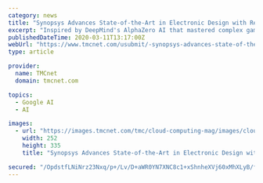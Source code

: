```yaml
---
category: news
title: "Synopsys Advances State-of-the-Art in Electronic Design with Revolutionary Artificial Intelligence Technology"
excerpt: "Inspired by DeepMind's AlphaZero AI that mastered complex games like chess and Go, Synopsys' DSO.ai™ solution is able to autonomously search for optimization targets in very large solution spaces of chip design Synopsys' DSO.ai massively scales exploration of options in chip design workflows while automating less consequential decisions ..."
publishedDateTime: 2020-03-11T13:17:00Z
webUrl: "https://www.tmcnet.com/usubmit/-synopsys-advances-state-of-the-art-electronic-design-/2020/03/11/9113479.htm"
type: article

provider:
  name: TMCnet
  domain: tmcnet.com

topics:
  - Google AI
  - AI

images:
  - url: "https://images.tmcnet.com/tmc/cloud-computing-mag/images/cloud-computing-0515-cover.jpg"
    width: 252
    height: 335
    title: "Synopsys Advances State-of-the-Art in Electronic Design with Revolutionary Artificial Intelligence Technology"

secured: "/OpdstfLNiNrz23Nxq/p+/Lv/D+aWR0YN7XNC8c1+xShnheXVj60xMhXLyB/fQ9Vi+E748jmfBhfGPDm6zq/avKz4Tzy+sh/YJ3w6Bdst75eTjL58BKRPH1A1QQdDc6viO/XEPO9h1WxKqKaZ+Q8iUeYdZDpvGxChrOa+sVa44tti3TzL4zCpiRixo3H/9xzyMquvs4YZIf5LOcvT74Ssn/jWBQOGxngjlv994o76UZ9ksP34w1ndEIkfuuPnwXFYGrh1SvaMobrcz2ELlols6GdrdJUYkhBQjZKziMsidZwYE5iUqHfGKexdkOEPP6H;OMnTAptU8d65VbolkyhSUg=="
---
```


